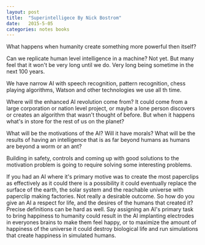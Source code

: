 ```yaml
---
layout: post
title:  "Superintelligece By Nick Bostrom"
date:   2015-5-05
categories: notes books
---
```


What happens when humanity create something more powerful then itself?

Can we replicate human level intelligence in a machine?  Not yet. But many feel that it won't be very long until we do.  Very long being sometime in the next 100 years.

We have narrow AI with speech recognition, pattern recognition, chess playing algorithms, Watson and other technologies we use all th time.

Where will the enhanced AI revolution come from? It could come from a large corporation or nation level project, or maybe a lone person discovers or creates an algorithm that wasn't thought of before. But when it happens what's in store for the rest of us on the planet?

What will be the motivations of the AI? Will it have morals? What will be the results of having an intelligence that is as far beyond humans as humans are beyond a worm or an ant?

Building in safety, controls and coming up with good solutions to the motivation problem is going to require solving some interesting problems.

If you had an AI where it's primary motive was to create the most paperclips as effectively as it could there is a possibility it could eventually replace the surface of the earth, the solar system and the reachable universe with paperclip making factories.  Not really a desirable outcome. So how do you give an AI a respect for life, and the desires of the humans that created it? Precise definitions can be hard as well. Say assigning an AI's primary task to bring happiness to humanity could result in the AI implanting electrodes in everyones brains to make them feel happy, or to maximize the amount of happiness of the universe it could destroy biological life and run simulations that create happiness in simulated humans.


